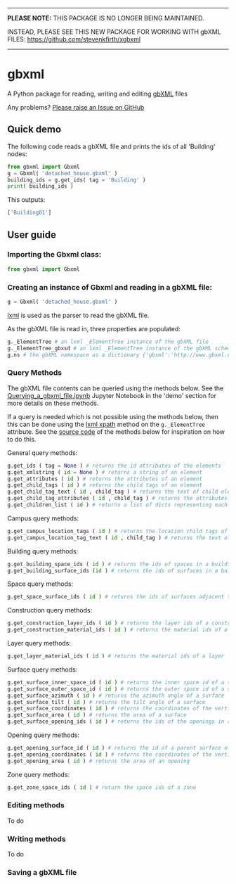 

---
**PLEASE NOTE:** THIS PACKAGE IS NO LONGER BEING MAINTAINED.

INSTEAD, PLEASE SEE THIS NEW PACKAGE FOR WORKING WITH gbXML FILES: https://github.com/stevenkfirth/xgbxml

---

# gbxml

A Python package for reading, writing and editing [gbXML](https://www.gbxml.org/) files

Any problems? [Please raise an Issue on GitHub](https://github.com/building-energy/gbxml/issues)

## Quick demo

The following code reads a gbXML file and prints the ids of all 'Building' nodes:

```python
from gbxml import Gbxml
g = Gbxml( 'detached_house.gbxml' )
building_ids = g.get_ids( tag = 'Building' ) 
print( building_ids )
```
This outputs:
```python
['Building01']
```

## User guide

### Importing the Gbxml class:

```python
from gbxml import Gbxml
```

### Creating an instance of Gbxml and reading in a gbXML file:

```python
g = Gbxml( 'detached_house.gbxml' )
```

[lxml](https://lxml.de/) is used as the parser to read the gbXML file. 

As the gbXML file is read in, three properties are populated:

```python
g._ElementTree # an lxml _ElementTree instance of the gbXML file
g._ElementTree_gbxsd # an lxml _ElementTree instance of the gbXML schema file
g.ns # the gbXML namespace as a dictionary {'gbxml':'http://www.gbxml.org/schema'}
```

### Query Methods

The gbXML file contents can be queried using the methods below. See the [Querying_a_gbxml_file.ipynb](https://nbviewer.jupyter.org/github/building-energy/gbxml/blob/master/demo/Querying_a_gbxml_file.ipynb) Jupyter Notebook in the 'demo' section for more details on these methods.

If a query is needed which is not possible using the methods below, then this can be done using the [lxml xpath](https://lxml.de/xpathxslt.html) method on the `g._ElementTree` attribute. See the [source code](https://github.com/building-energy/gbxml/blob/master/gbxml/gbxml.py) of the methods below for inspiration on how to do this.

General query methods:

```python
g.get_ids ( tag = None ) # returns the id attributes of the elements
g.get_xmlstring ( id = None ) # returns a string of an element
g.get_attributes ( id ) # returns the attributes of an element
g.get_child_tags ( id ) # returns the child tags of an element
g.get_child_tag_text ( id , child_tag ) # returns the text of child elements
g.get_child_tag_attributes ( id , child_tag ) # returns the attributes of child elements
g.get_children_list ( id ) # returns a list of dicts representing each child element
```

Campus query methods:

```python
g.get_campus_location_tags ( id ) # returns the location child tags of a campus
g.get_campus_location_tag_text ( id , child_tag ) # returns the text of location child elements of a campus
```

Building query methods:

```python
g.get_building_space_ids ( id ) # returns the ids of spaces in a building
g.get_building_surface_ids (id ) # returns the ids of surfaces in a building
```

Space query methods:

```python
g.get_space_surface_ids ( id ) # returns the ids of surfaces adjacent to a space
```

Construction query methods:

```python
g.get_construction_layer_ids ( id ) # returns the layer ids of a construction
g.get_construction_material_ids ( id ) # returns the material ids of a construction
```

Layer query methods:

```python
g.get_layer_material_ids ( id ) # returns the material ids of a layer
```

Surface query methods:

```python
g.get_surface_inner_space_id ( id ) # returns the inner space id of a surface
g.get_surface_outer_space_id ( id ) # returns the outer space id of a surface
g.get_surface_azimuth ( id ) # returns the azimuth angle of a surface
g.get_surface_tilt ( id ) # returns the tilt angle of a surface
g.get_surface_coordinates ( id ) # returns the coordinates of the vertices of a surface
g.get_surface_area ( id ) # returns the area of a surface
g.get_surface_opening_ids ( id ) # returns the ids of the openings in a surface
```

Opening query methods:

```python
g.get_opening_surface_id ( id ) # returns the id of a parent surface of an opening
g.get_opening_coordinates ( id ) # returns the coordinates of the vertices of an opening
g.get_opening_area ( id ) # returns the area of an opening
```

Zone query methods:

```python
g.get_zone_space_ids ( id ) # return the space ids of a zone
```

### Editing methods

To do



### Writing methods

To do



### Saving a gbXML file





